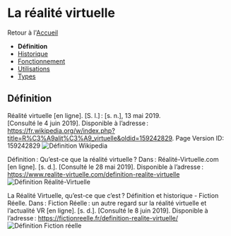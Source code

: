 # La réalité virtuelle

Retour à l'[Accueil](Accueil.md)
- **Définition**
- [Historique](Historique.md)
- [Fonctionnement](Fonctionnement.md)
- [Utilisations](Utilisations.md)
- [Types](Types.md)

## Définition

Réalité virtuelle [en ligne]. [S. l.] : [s. n.], 13 mai 2019. [Consulté le 4 juin 2019]. Disponible à l’adresse : https://fr.wikipedia.org/w/index.php?title=R%C3%A9alit%C3%A9_virtuelle&oldid=159242829. Page Version ID: 159242829
![Définition Wikipedia](https://user-images.githubusercontent.com/50197262/59037365-62b19d00-8871-11e9-82e1-843c0156a11a.PNG)

Définition : Qu’est-ce que la réalité virtuelle ? Dans : Réalité-Virtuelle.com [en ligne]. [s. d.]. [Consulté le 28 mai 2019]. Disponible à l’adresse : https://www.realite-virtuelle.com/definition-realite-virtuelle
![Définition Réalité-Virtuelle](https://user-images.githubusercontent.com/50197262/59144924-1a16f280-89dd-11e9-8325-1345ed527b03.PNG)

La Réalité Virtuelle, qu’est-ce que c’est ? Définition et historique - Fiction Réelle. Dans : Fiction Réelle : un autre regard sur la réalité virtuelle et l’actualité VR [en ligne]. [s. d.]. [Consulté le 8 juin 2019]. Disponible à l’adresse : https://fictionreelle.fr/definition-realite-virtuelle/
![Définition Fiction réelle](https://user-images.githubusercontent.com/50197262/59145226-0bcad580-89e1-11e9-8089-41b156547afc.png)
